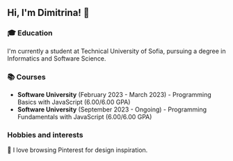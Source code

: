## Hi, I'm Dimitrina! 👋

### 🎓 Education
I'm currently a student at Technical University of Sofia, pursuing a degree in Informatics and Software Science.

### 📚 Courses
- **Software University** (February 2023 - March 2023) - Programming Basics with JavaScript (6.00/6.00 GPA)
- **Software University** (September 2023 - Ongoing) - Programming Fundamentals with JavaScript (6.00/6.00 GPA)

### Hobbies and interests
📌 I love browsing Pinterest for design inspiration.




